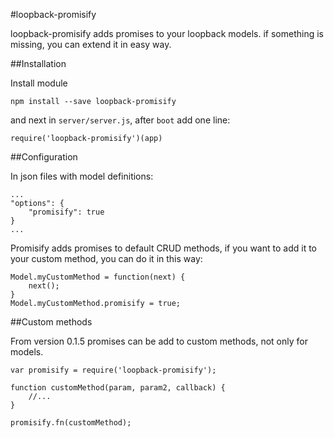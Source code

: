 #loopback-promisify

loopback-promisify adds promises to your loopback models. if something is missing, you can extend it in easy way.

##Installation

Install module

	npm install --save loopback-promisify

and next in `server/server.js`, after `boot` add one line:

	require('loopback-promisify')(app)

##Configuration

In json files with model definitions:

	...
	"options": {
		"promisify": true
	}
	...

Promisify adds promises to default CRUD methods, if you want to add it to your
custom method, you can do it in this way:

	Model.myCustomMethod = function(next) {
		next();
	}
	Model.myCustomMethod.promisify = true;


##Custom methods

From version 0.1.5 promises can be add to custom methods, not only for models.

    var promisify = require('loopback-promisify');

    function customMethod(param, param2, callback) {
        //...
    }

    promisify.fn(customMethod);

